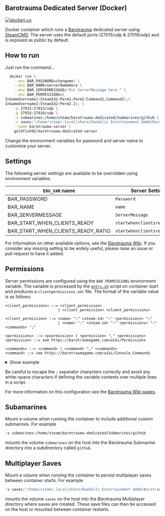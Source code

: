 Barotrauma Dedicated Server (Docker)
------------------------------------
[![dockeri.co](https://dockeri.co/image/goldfish92/barotrauma-dedicated-server)](https://hub.docker.com/r/goldfish92/barotrauma-dedicated-server)

Docker container which runs a [Barotrauma](https://store.steampowered.com/app/602960/Barotrauma/) dedicated server
using [SteamCMD](https://developer.valvesoftware.com/wiki/Command_Line_Options#SteamCMD). The server uses the default
ports (27015/udp & 27016/udp) and is exposed as public by default.

## How to run

Just run the command...

```sh
  docker run \
    --env BAR_PASSWORD=changeme! \
    --env BAR_NAME=ServerNameHere \
    --env BAR_SERVERMESSAGE="Put ServerMessage here." \
    --env BAR_PERMISSIONS=\
InGameUsername1:SteamId1:Perm1,Perm2:Command1,Command2\;\
InGameUsername2:SteamId2:Perm2.1\; \
    -p 27015:27015/udp \
    -p 27016:27016/udp \
    -v submarines:/home/steam/barotrauma-dedicated/Submarines/github \
    -v saves:"/home/steam/.local/share/Daedalic Entertainment GmbH/Barotrauma/Multiplayer" \
    --name barotrauma-server \
    goldfish92/barotrauma-dedicated-server
```

Change the environment variables for password and server name to customize your server.

## Settings
The following server settings are available to be overridden using environment variables.

| `ENV_VAR` name                      | Server Setting               | Default Value   |
|-------------------------------------|------------------------------|-----------------|
| BAR_PASSWORD                        | `Password`                   | "changeme!"     |
| BAR_NAME                            | `name`                       | "UnnamedServer" |
| BAR_SERVERMESSAGE                   | `ServerMessage`              | ""              |           
| BAR_START_WHEN_CLIENTS_READY        | `startwhenclientsready`      | "True"          |            
| BAR_START_WHEN_CLIENTS_READY_RATIO  | `startwhenclientsreadyratio` | "1.0"           |                     

For information on other available options, see the [Barotrauma Wiki](https://barotraumagame.com/wiki/Serversettings.xml). If you consider any missing setting to be widely useful, please raise an issue or pull request to have it added.

## Permissions

Server permissions are configured using the `BAR_PERMISSIONS` environment variable. The variable is processed by
the [`entry.sh`](https://github.com/gnoeley/barotrauma-dedicated-server-docker/blob/master/entry.sh#L21) script on
container start and produces a `clientpermissions.xml` file. The format of the variable value is as follows:

```ebnf
<client_permissions> ::= <client_permission> 
                        | <client_permission> <client_permissions>
                            
<client_permission> ::= <name> ":" <steam-id> ":" <permissions> ";" 
                        | <name> ":" <steam-id> ":" <permissions> ":" <commands> ";"

<permissions> ::= <psermission> | <permission> "," <permissions>
<permission> ::= see https://barotraumagame.com/wiki/Permissions

<commands> ::= <command> | <command> "," <commands>
<command> ::= see https://barotraumagame.com/wiki/Console_Commands
```

<details>
    <summary>Show example</summary>

The following environment variable:

```sh
BAR_PERMISSIONS=\
InGameUsername1:SteamId1:Perm1,Perm2:Command1,Command2\;\
InGameUsername2:SteamId2:Perm2.1\;\
InGameUsername3:Steam64Id3:Perm3.1:Command3.1,Command3.2,Command3.3\;
```

Would generate:

```xml
<?xml version="1.0" encoding="utf-8"?>
<ClientPermissions>
    <Client name="InGameUsername1" steamid="SteamId1" permissions="Perm1,Perm2">
        <command name="Command1"/>
        <command name="Command2"/>
    </Client>
    <Client name="InGameUsername2" steamid="SteamId2" permissions="Perm2.1">
    </Client>
    <Client name="InGameUsername3" steamid="Steam64Id3" permissions="Perm3.1">
        <command name="Command3.1"/>
        <command name="Command3.2"/>
        <command name="Command3.3"/>
    </Client>
</ClientPermissions>
```

</details>

Be careful to escape the `;` separator characters correctly and avoid any white-space characters if defining the
variable contents over multiple lines in a script.

For more information on this configuration see
the [Barotrauma Wiki pages](https://barotraumagame.com/wiki/Clientpermissions.xml).

## Subamarines

Mount a volume when running the container to include additional custom submarines. For example

```sh
-v submarines:/home/steam/barotrauma-dedicated/Submarines/github
```

mounts the volume `submarines` on the host into the Barotrauma Submarine directory into a subdirectory called `github`.

## Multiplayer Saves

Mount a volume when running the container to persist multiplayer saves between container starts. For example

```sh
-v saves:"/home/steam/.local/share/Daedalic Entertainment GmbH/Barotrauma/Multiplayer"
```

mounts the volume `saves` on the host into the Barotrauma Multiplayer directory where saves are created. These save
files can then be accessed on the host or mounted between container restarts.
